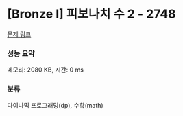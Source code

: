 # [Bronze I] 피보나치 수 2 - 2748 

[문제 링크](https://www.acmicpc.net/problem/2748) 

### 성능 요약

메모리: 2080 KB, 시간: 0 ms

### 분류

다이나믹 프로그래밍(dp), 수학(math)

